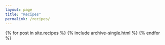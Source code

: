 ```yaml
---
layout: page
title: "Recipes"
permalink: /recipes/
---
```


{% for post in site.recipes %}
  {% include archive-single.html %}
{% endfor %}